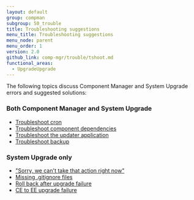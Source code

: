 ```yaml
---
layout: default
group: compman
subgroup: 50_trouble
title: Troubleshooting suggestions
menu_title: Troubleshooting suggestions
menu_node: parent
menu_order: 1
version: 2.0
github_link: comp-mgr/trouble/tshoot.md
functional_areas:
  - UpgradeUpgrade
---
```


The following topics discuss Component Manager and System Upgrade errors and suggested solutions:

### Both Component Manager and System Upgrade
*	<a href="{{page.baseurl}}/comp-mgr/trouble/cman/cron.html">Troubleshoot cron</a>
*	<a href="{{page.baseurl}}/comp-mgr/trouble/cman/component-depend.html">Troubleshoot component dependencies</a>
*	<a href="{{page.baseurl}}/comp-mgr/trouble/cman/updater.html">Troubleshoot the updater application</a>
*	<a href="{{page.baseurl}}/comp-mgr/trouble/cman/tshoot_backup.html">Troubleshoot backup</a>

### System Upgrade only
*	<a href="{{page.baseurl}}/comp-mgr/trouble/cman/were-sorry.html">"Sorry, we can't take that action right now"</a>
*	<a href="{{page.baseurl}}/comp-mgr/trouble/cman/gitignore.html">Missing .gitignore files</a>
*	<a href="{{page.baseurl}}/comp-mgr/trouble/cman/update-fail.html">Roll back after upgrade failure</a>
*	<a href="{{page.baseurl}}/comp-mgr/trouble/cman/ce-ee-upgrade.html">CE to EE upgrade failure</a>

